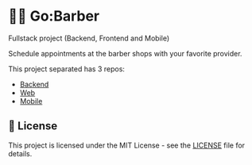 # 🧔🏼 Go:Barber

Fullstack project (Backend, Frontend and Mobile)

Schedule appointments at the barber shops with your favorite provider.

This project separated has 3 repos:

- [Backend](https://github.com/jhortale/gobarber-backend)
- [Web](https://github.com/jhortale/gobarber-web)
- [Mobile](https://github.com/jhortale/gobarber-mobile)

## 📝 License

This project is licensed under the MIT License - see the [LICENSE](LICENSE) file for details.

